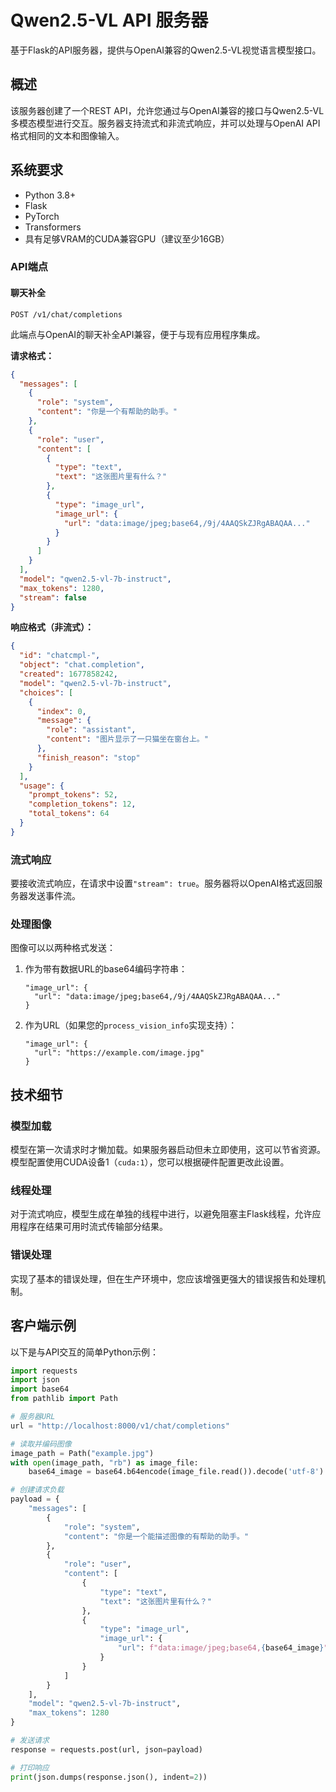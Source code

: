 # Qwen2.5-VL API 服务器

基于Flask的API服务器，提供与OpenAI兼容的Qwen2.5-VL视觉语言模型接口。

## 概述

该服务器创建了一个REST API，允许您通过与OpenAI兼容的接口与Qwen2.5-VL多模态模型进行交互。服务器支持流式和非流式响应，并可以处理与OpenAI API格式相同的文本和图像输入。

## 系统要求

- Python 3.8+
- Flask
- PyTorch
- Transformers
- 具有足够VRAM的CUDA兼容GPU（建议至少16GB）

### API端点

#### 聊天补全

`POST /v1/chat/completions`

此端点与OpenAI的聊天补全API兼容，便于与现有应用程序集成。

**请求格式：**

```json
{
  "messages": [
    {
      "role": "system",
      "content": "你是一个有帮助的助手。"
    },
    {
      "role": "user",
      "content": [
        {
          "type": "text",
          "text": "这张图片里有什么？"
        },
        {
          "type": "image_url",
          "image_url": {
            "url": "data:image/jpeg;base64,/9j/4AAQSkZJRgABAQAA..."
          }
        }
      ]
    }
  ],
  "model": "qwen2.5-vl-7b-instruct",
  "max_tokens": 1280,
  "stream": false
}
```

**响应格式（非流式）：**

```json
{
  "id": "chatcmpl-",
  "object": "chat.completion",
  "created": 1677858242,
  "model": "qwen2.5-vl-7b-instruct",
  "choices": [
    {
      "index": 0,
      "message": {
        "role": "assistant",
        "content": "图片显示了一只猫坐在窗台上。"
      },
      "finish_reason": "stop"
    }
  ],
  "usage": {
    "prompt_tokens": 52,
    "completion_tokens": 12,
    "total_tokens": 64
  }
}
```

### 流式响应

要接收流式响应，在请求中设置`"stream": true`。服务器将以OpenAI格式返回服务器发送事件流。

### 处理图像

图像可以以两种格式发送：

1. 作为带有数据URL的base64编码字符串：
   ```
   "image_url": {
     "url": "data:image/jpeg;base64,/9j/4AAQSkZJRgABAQAA..."
   }
   ```

2. 作为URL（如果您的`process_vision_info`实现支持）：
   ```
   "image_url": {
     "url": "https://example.com/image.jpg"
   }
   ```

## 技术细节

### 模型加载

模型在第一次请求时才懒加载。如果服务器启动但未立即使用，这可以节省资源。模型配置使用CUDA设备1（`cuda:1`），您可以根据硬件配置更改此设置。

### 线程处理

对于流式响应，模型生成在单独的线程中进行，以避免阻塞主Flask线程，允许应用程序在结果可用时流式传输部分结果。

### 错误处理

实现了基本的错误处理，但在生产环境中，您应该增强更强大的错误报告和处理机制。

## 客户端示例

以下是与API交互的简单Python示例：

```python
import requests
import json
import base64
from pathlib import Path

# 服务器URL
url = "http://localhost:8000/v1/chat/completions"

# 读取并编码图像
image_path = Path("example.jpg")
with open(image_path, "rb") as image_file:
    base64_image = base64.b64encode(image_file.read()).decode('utf-8')

# 创建请求负载
payload = {
    "messages": [
        {
            "role": "system",
            "content": "你是一个能描述图像的有帮助的助手。"
        },
        {
            "role": "user",
            "content": [
                {
                    "type": "text",
                    "text": "这张图片里有什么？"
                },
                {
                    "type": "image_url",
                    "image_url": {
                        "url": f"data:image/jpeg;base64,{base64_image}"
                    }
                }
            ]
        }
    ],
    "model": "qwen2.5-vl-7b-instruct",
    "max_tokens": 1280
}

# 发送请求
response = requests.post(url, json=payload)

# 打印响应
print(json.dumps(response.json(), indent=2))
```


